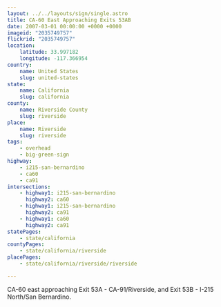 ```yaml
---
layout: ../../layouts/sign/single.astro
title: CA-60 East Approaching Exits 53AB
date: 2007-03-01 00:00:00 +0000 +0000
imageid: "2035749757"
flickrid: "2035749757"
location:
    latitude: 33.997182
    longitude: -117.366954
country:
    name: United States
    slug: united-states
state:
    name: California
    slug: california
county:
    name: Riverside County
    slug: riverside
place:
    name: Riverside
    slug: riverside
tags:
    - overhead
    - big-green-sign
highway:
    - i215-san-bernardino
    - ca60
    - ca91
intersections:
    - highway1: i215-san-bernardino
      highway2: ca60
    - highway1: i215-san-bernardino
      highway2: ca91
    - highway1: ca60
      highway2: ca91
statePages:
    - state/california
countyPages:
    - state/california/riverside
placePages:
    - state/california/riverside/riverside

---
```

CA-60 east approaching Exit 53A - CA-91/Riverside, and Exit 53B - I-215 North/San Bernardino.